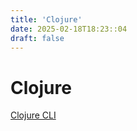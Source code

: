 ```yaml
---
title: 'Clojure'
date: 2025-02-18T18:23::04
draft: false
---
```


# Clojure

[Clojure CLI](Clojure%20311a6a7b59a24039a38e39f5e8c16bdd/Clojure%20CLI%2074626a94dba34a4eb762cc4852f35e98.md)
